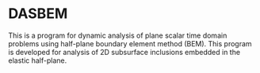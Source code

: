 # DASBEM
This is a program for dynamic analysis of plane scalar time domain problems using half-plane boundary element method (BEM). This program is developed for analysis of 2D subsurface inclusions embedded in the elastic half-plane.
